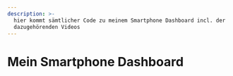 ```yaml
---
description: >-
  hier kommt sämtlicher Code zu meinem Smartphone Dashboard incl. der
  dazugehörenden Videos
---
```


# Mein Smartphone Dashboard

